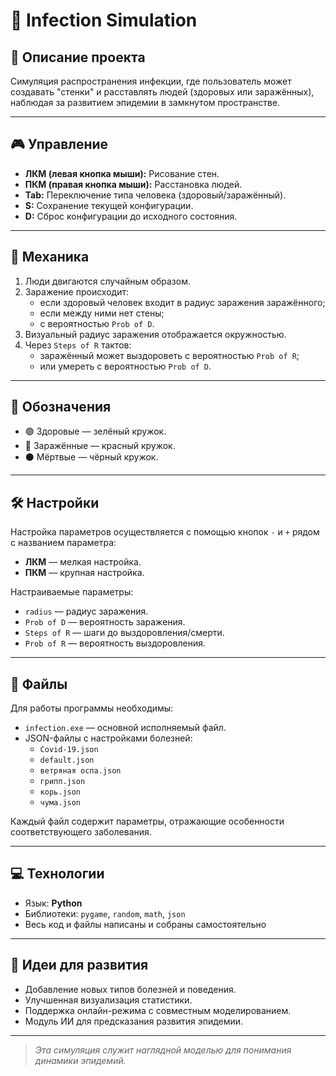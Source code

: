 # 🦠 Infection Simulation

## 📌 Описание проекта

Симуляция распространения инфекции, где пользователь может создавать "стенки" и расставлять людей (здоровых или заражённых), наблюдая за развитием эпидемии в замкнутом пространстве.

---

## 🎮 Управление

- **ЛКМ (левая кнопка мыши):** Рисование стен.
- **ПКМ (правая кнопка мыши):** Расстановка людей.
- **Tab:** Переключение типа человека (здоровый/заражённый).
- **S:** Сохранение текущей конфигурации.
- **D:** Сброс конфигурации до исходного состояния.

---

## 🔁 Механика

1. Люди двигаются случайным образом.
2. Заражение происходит:
   - если здоровый человек входит в радиус заражения заражённого;
   - если между ними нет стены;
   - с вероятностью `Prob of D`.
3. Визуальный радиус заражения отображается окружностью.
4. Через `Steps of R` тактов:
   - заражённый может выздороветь с вероятностью `Prob of R`;
   - или умереть с вероятностью `Prob of D`.

---

## 🎨 Обозначения

- 🟢 Здоровые — зелёный кружок.
- 🔴 Заражённые — красный кружок.
- ⚫️ Мёртвые — чёрный кружок.

---

## 🛠 Настройки

Настройка параметров осуществляется с помощью кнопок `-` и `+` рядом с названием параметра:

- **ЛКМ** — мелкая настройка.
- **ПКМ** — крупная настройка.

Настраиваемые параметры:

- `radius` — радиус заражения.
- `Prob of D` — вероятность заражения.
- `Steps of R` — шаги до выздоровления/смерти.
- `Prob of R` — вероятность выздоровления.

---

## 💾 Файлы

Для работы программы необходимы:

- `infection.exe` — основной исполняемый файл.
- JSON-файлы с настройками болезней:
  - `Covid-19.json`
  - `default.json`
  - `ветряная оспа.json`
  - `грипп.json`
  - `корь.json`
  - `чума.json`

Каждый файл содержит параметры, отражающие особенности соответствующего заболевания.

---

## 💻 Технологии

- Язык: **Python**
- Библиотеки: `pygame`, `random`, `math`, `json`
- Весь код и файлы написаны и собраны самостоятельно

---

## 🚀 Идеи для развития

- Добавление новых типов болезней и поведения.
- Улучшенная визуализация статистики.
- Поддержка онлайн-режима с совместным моделированием.
- Модуль ИИ для предсказания развития эпидемии.

---

> _Эта симуляция служит наглядной моделью для понимания динамики эпидемий._
